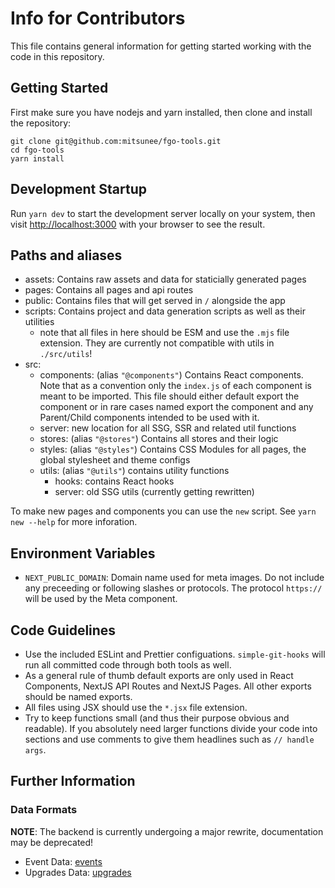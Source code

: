 # Info for Contributors

This file contains general information for getting started working with the code in this repository.

## Getting Started

First make sure you have nodejs and yarn installed, then clone and install the repository:

```shell
git clone git@github.com:mitsunee/fgo-tools.git
cd fgo-tools
yarn install
```

## Development Startup

Run `yarn dev` to start the development server locally on your system, then visit [http://localhost:3000](http://localhost:3000) with your browser to see the result.

## Paths and aliases

- assets: Contains raw assets and data for staticially generated pages
- pages: Contains all pages and api routes
- public: Contains files that will get served in `/` alongside the app
- scripts: Contains project and data generation scripts as well as their utilities
  - note that all files in here should be ESM and use the `.mjs` file extension. They are currently not compatible with utils in `./src/utils`!
- src:
  - components: (alias `"@components"`) Contains React components. Note that as a convention only the `index.js` of each component is meant to be imported. This file should either default export the component or in rare cases named export the component and any Parent/Child components intended to be used with it.
  - server: new location for all SSG, SSR and related util functions
  - stores: (alias `"@stores"`) Contains all stores and their logic
  - styles: (alias `"@styles"`) Contains CSS Modules for all pages, the global stylesheet and theme configs
  - utils: (alias `"@utils"`) contains utility functions
    - hooks: contains React hooks
    - server: old SSG utils (currently getting rewritten)

To make new pages and components you can use the `new` script. See `yarn new --help` for more inforation.

## Environment Variables

- `NEXT_PUBLIC_DOMAIN`: Domain name used for meta images. Do not include any preceeding or following slashes or protocols. The protocol `https://` will be used by the Meta component.

## Code Guidelines

- Use the included ESLint and Prettier configuations. `simple-git-hooks` will run all committed code through both tools as well.
- As a general rule of thumb default exports are only used in React Components, NextJS API Routes and NextJS Pages. All other exports should be named exports.
- All files using JSX should use the `*.jsx` file extension.
- Try to keep functions small (and thus their purpose obvious and readable). If you absolutely need larger functions divide your code into sections and use comments to give them headlines such as `// handle args`.

## Further Information

### Data Formats

**NOTE**: The backend is currently undergoing a major rewrite, documentation may be deprecated!

- Event Data: [events](events.md)
- Upgrades Data: [upgrades](upgrades.md)
